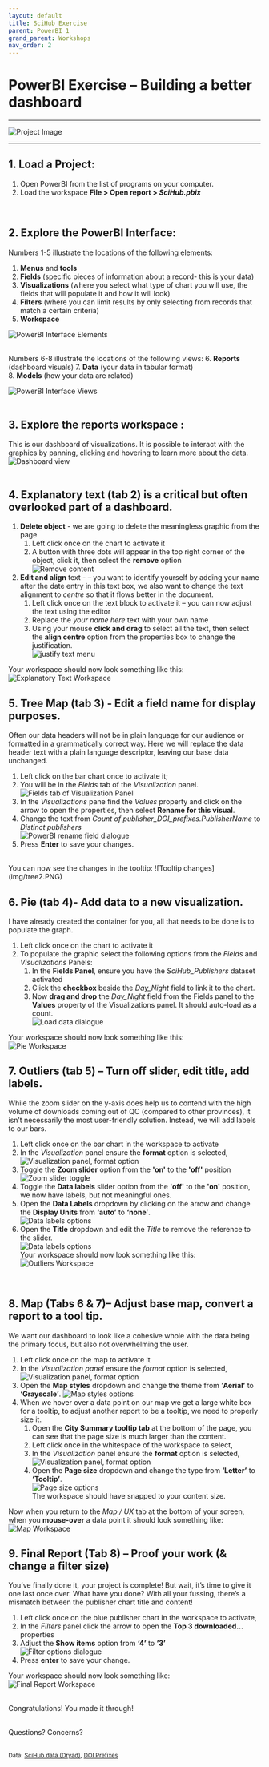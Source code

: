 ```yaml
---
layout: default
title: SciHub Exercise
parent: PowerBI 1
grand_parent: Workshops
nav_order: 2
---
```


# PowerBI Exercise – Building a better dashboard

---

![Project Image](img/workshop.PNG)

---

## 1. **Load** a Project:  
1. Open PowerBI from the list of programs on your computer.  
2. Load the workspace **File \> Open report \> _SciHub.pbix_**  
<br>

## 2. Explore the PowerBI Interface:  
Numbers 1-5 illustrate the locations of the following elements: 
1. **Menus** and **tools**  
2. **Fields** (specific pieces of information about a record- this is your data)  
3. **Visualizations** (where you select what type of chart you will use, the fields that will populate it and how it will look)  
4. **Filters** (where you can limit results by only selecting from records that match a certain criteria)  
5. **Workspace**

![PowerBI Interface Elements](img/interface.PNG)  
<br>

Numbers 6-8 illustrate the locations of the following views: 
6. **Reports** (dashboard visuals) 
7. **Data** (your data in tabular format)  
8. **Models** (how your data are related)  

![PowerBI Interface Views](img/interface2.PNG)  
<br>

## 3. Explore the **reports workspace** :  
This is our dashboard of visualizations. It is possible to interact with the graphics by panning, clicking and hovering to learn more about the data.  
![Dashboard view](img/dashbad.PNG)  
<br>

## 4. **Explanatory text** (tab 2) is a critical but often overlooked part of a dashboard.
1. **Delete object** - we are going to delete the meaningless graphic from the page  
	1. Left click once on the chart to activate it  
	2. A button with three dots will appear in the top right corner of the object, click it, then select the **remove** option  
	![Remove content](img/expla1.PNG)  
2. **Edit and align** text - – you want to identify yourself by adding your name after the date entry in this text box, we also want to change the text alignment to _centre_ so that it flows better in the document.  
	1. Left click once on the text block to activate it – you can now adjust the text using the editor    
	2. Replace the _your name here_ text with your own name  
    3. Using your mouse **click and drag** to select all the text, then select the **align centre** option from the properties box to change the justification.  
	![justify text menu](img/expla2.PNG)  
	
Your workspace should now look something like this:  
![Explanatory Text Workspace](img/explafin.PNG) 
<br>

## 5. **Tree Map** (tab 3) - Edit a field name for display purposes.  
Often our data headers will not be in plain language for our audience or formatted in a grammatically correct way. Here we will replace the data header text with a plain language descriptor, leaving our base data unchanged.
1. Left click on the bar chart once to activate it;   
2. You will be in the _Fields_ tab of the _Visualization_ panel.  
	![Fields tab of Visualization Panel](img/pie0.PNG) 
3. In the _Visualizations_ pane find the _Values_ property and click on the arrow to open the properties, then select **Rename for this visual**.  
4. Change the text from _Count of publisher_DOI_prefixes.PublisherName_ to _Distinct publishers_  
	![PowerBI rename field dialogue](img/tree1.PNG)  
5. Press **Enter** to save your changes.  
<br>
You can now see the changes in the tooltip:  
![Tooltip changes](img/tree2.PNG)
<br>

## 6. **Pie** (tab 4)- Add data to a new visualization.  
I have already created the container for you, all that needs to be done is to populate the graph.  
1. Left click once on the chart to activate it  
2. To populate the graphic select the following options from the _Fields_ and _Visualizations_ Panels:  
	1. In the **Fields Panel**, ensure you have the _SciHub_Publishers_ dataset activated  
	2. Click the **checkbox** beside the _Day_Night_ field to link it to the chart.   
    3. Now **drag and drop** the _Day_Night_ field from the Fields panel to the **Values** property of the Visualizations panel. It should auto-load as a count.  
	![Load data dialogue](img/pie1.PNG)  
	
Your workspace should now look something like this:  
![Pie Workspace](img/piefin.PNG) 
<br>

## 7. **Outliers** (tab 5) – Turn off slider, edit title, add labels.
While the zoom slider on the y-axis does help us to contend with the high volume of downloads coming out of QC (compared to other provinces), it isn’t necessarily the most user-friendly solution. Instead, we will add labels to our bars.  
1. Left click once on the bar chart in the workspace to activate  
2. In the _Visualization_ panel ensure the **format** option is selected,  
	![Visualization panel, format option](img/outlier1.PNG)  
3. Toggle the **Zoom slider** option from the **'on'** to the **'off'** position  
	![Zoom slider toggle](img/outlier2.PNG)  
4. Toggle the **Data labels** slider option from the **'off'** to the **'on'** position, we now have labels, but not meaningful ones.  
5. Open the **Data Labels** dropdown by clicking on the arrow and change the **Display Units** from **‘auto’** to **‘none’**.  
 ![Data labels options](img/outlier3.PNG)  
6. Open the **Title** dropdown and edit the _Title_ to remove the reference to the slider.  
 ![Data labels options](img/outlier4.PNG)  
Your workspace should now look something like this:  
![Outliers Workspace](img/outlierfin.PNG)   
<br>

## 8. **Map** (Tabs 6 & 7)– Adjust base map, convert a report to a tool tip. 
We want our dashboard to look like a cohesive whole with the data being the primary focus, but also not overwhelming the user.  
1. Left click once on the map to activate it  
2. In the _Visualization panel_ ensure the *format* option is selected,  
	![Visualization panel, format option](img/outlier1.PNG)  
3. Open the **Map styles** dropdown and change the theme from ‘**Aerial’** to **‘Grayscale’**. 
	![Map styles options](img/map1.PNG)  
4. When we hover over a data point on our map we get a large white box for a tooltip, to adjust another report to be a tooltip, we need to properly size it.
	1. Open the **City Summary tooltip tab** at the bottom of the page, you can see that the page size is much larger than the content.  
	2. Left click once in the whitespace of the workspace to select,   
    3. In the _Visualization_ panel ensure the **format** option is selected,  
	![Visualization panel, format option](img/outlier1.PNG)  
	4. Open the **Page size** dropdown and change the type from **‘Letter’** to **‘Tooltip’**.  
	![Page size options](img/map2.PNG)  
	The workspace should have snapped to your content size.  

Now when you return to the _Map / UX_ tab at the bottom of your screen, when you **mouse-over** a data point it should look something like:  
![Map Workspace](img/mapfin.PNG) 
<br>

## 9. **Final Report** (Tab 8) – Proof your work (& change a filter size)
You’ve finally done it, your project is complete! But wait, it’s time to give it one last once over. What have you done? With all your fussing, there’s a mismatch between the publisher chart title and content!  
1. Left click once on the blue publisher chart in the workspace to activate,  
2. In the _Filters_ panel click the arrow to open the **Top 3 downloaded…** properties  
3. Adjust the **Show items** option from **‘4’** to **’3’**  
	![Filter options dialogue](img/final1.PNG)  
4. Press **enter** to save your change.  

Your workspace should now look something like:  
![Final Report Workspace](img/finalfin.PNG)   
<br>

Congratulations! You made it through!  
<br>

Questions? Concerns?  
<br>

<small> Data: [SciHub data (Dryad)](https://doi.org/10.5061/dryad.q447c﻿), [DOI Prefixes](https://gist.github.com/TomDemeranville)</small>  
